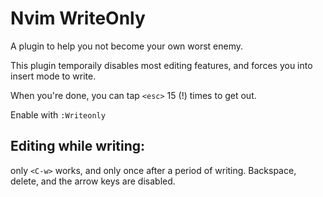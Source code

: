 # Nvim WriteOnly

A plugin to help you not become your own worst enemy.

This plugin temporaily disables most editing features, and forces you into insert mode to write.

When you're done, you can tap `<esc>` 15 (!) times to get out.

Enable with `:Writeonly`

## Editing while writing:

only `<C-w>` works, and only once after a period of writing.
Backspace, delete, and the arrow keys are disabled.


